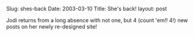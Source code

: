 Slug: shes-back
Date: 2003-03-10
Title: She's back!
layout: post

Jodi returns from a long absence with not one, but 4 (count &#39;em!! 4!) new posts on her newly re-designed site!
